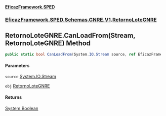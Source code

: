 #### [EficazFramework.SPED](EficazFrameworkSPED.md 'EficazFramework SPED')
### [EficazFramework.SPED.Schemas.GNRE.V1](EficazFramework.SPED.Schemas.GNRE.V1.md 'EficazFramework.SPED.Schemas.GNRE.V1').[RetornoLoteGNRE](EficazFramework.SPED.Schemas.GNRE.V1/RetornoLoteGNRE.md 'EficazFramework.SPED.Schemas.GNRE.V1.RetornoLoteGNRE')

## RetornoLoteGNRE.CanLoadFrom(Stream, RetornoLoteGNRE) Method

```csharp
public static bool CanLoadFrom(System.IO.Stream source, ref EficazFramework.SPED.Schemas.GNRE.V1.RetornoLoteGNRE obj);
```
#### Parameters

<a name='EficazFramework.SPED.Schemas.GNRE.V1.RetornoLoteGNRE.CanLoadFrom(System.IO.Stream,EficazFramework.SPED.Schemas.GNRE.V1.RetornoLoteGNRE).source'></a>

`source` [System.IO.Stream](https://docs.microsoft.com/en-us/dotnet/api/System.IO.Stream 'System.IO.Stream')

<a name='EficazFramework.SPED.Schemas.GNRE.V1.RetornoLoteGNRE.CanLoadFrom(System.IO.Stream,EficazFramework.SPED.Schemas.GNRE.V1.RetornoLoteGNRE).obj'></a>

`obj` [RetornoLoteGNRE](EficazFramework.SPED.Schemas.GNRE.V1/RetornoLoteGNRE.md 'EficazFramework.SPED.Schemas.GNRE.V1.RetornoLoteGNRE')

#### Returns
[System.Boolean](https://docs.microsoft.com/en-us/dotnet/api/System.Boolean 'System.Boolean')